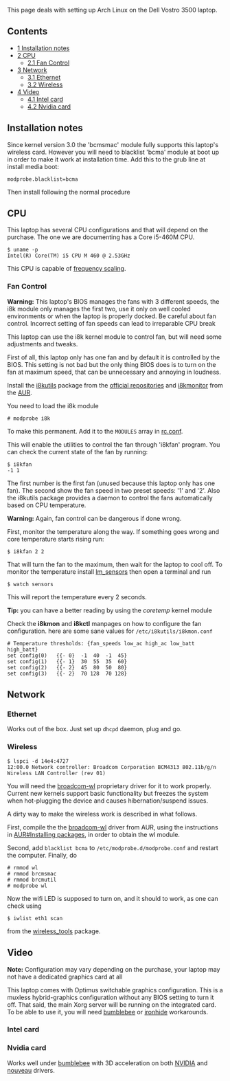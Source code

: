 This page deals with setting up Arch Linux on the Dell Vostro 3500 laptop.

## Contents

*   [1 Installation notes](#Installation_notes)
*   [2 CPU](#CPU)
    *   [2.1 Fan Control](#Fan_Control)
*   [3 Network](#Network)
    *   [3.1 Ethernet](#Ethernet)
    *   [3.2 Wireless](#Wireless)
*   [4 Video](#Video)
    *   [4.1 Intel card](#Intel_card)
    *   [4.2 Nvidia card](#Nvidia_card)

## Installation notes

Since kernel version 3.0 the 'bcmsmac' module fully supports this laptop's wireless card. However you will need to blacklist 'bcma' module at boot up in order to make it work at installation time. Add this to the grub line at install media boot:

```
modprobe.blacklist=bcma

```

Then install following the normal procedure

## CPU

This laptop has several CPU configurations and that will depend on the purchase. The one we are documenting has a Core i5-460M CPU.

```
$ uname -p
Intel(R) Core(TM) i5 CPU M 460 @ 2.53GHz

```

This CPU is capable of [frequency scaling](/index.php/CPU_frequency_scaling "CPU frequency scaling").

### Fan Control

**Warning:** This laptop's BIOS manages the fans with 3 different speeds, the i8k module only manages the first two, use it only on well cooled environments or when the laptop is properly docked. Be careful about fan control. Incorrect setting of fan speeds can lead to irreparable CPU break

This laptop can use the i8k kernel module to control fan, but will need some adjustments and tweaks.

First of all, this laptop only has one fan and by default it is controlled by the BIOS. This setting is not bad but the only thing BIOS does is to turn on the fan at maximum speed, that can be unnecessary and annoying in loudness.

Install the [i8kutils](https://aur.archlinux.org/packages/i8kutils/) package from the [official repositories](/index.php/Official_repositories "Official repositories") and [i8kmonitor](https://aur.archlinux.org/packages/i8kmonitor/) from the [AUR](/index.php/AUR "AUR").

You need to load the i8k module

```
# modprobe i8k

```

To make this permanent. Add it to the `MODULES` array in [rc.conf](/index.php/Rc.conf "Rc.conf").

This will enable the utilities to control the fan through 'i8kfan' program. You can check the current state of the fan by running:

```
$ i8kfan
-1 1

```

The first number is the first fan (unused because this laptop only has one fan). The second show the fan speed in two preset speeds: '1' and '2'. Also the i8kutils package provides a daemon to control the fans automatically based on CPU temperature.

**Warning:** Again, fan control can be dangerous if done wrong.

First, monitor the temperature along the way. If something goes wrong and core temperature starts rising run:

```
$ i8kfan 2 2

```

That will turn the fan to the maximum, then wait for the laptop to cool off. To monitor the temperature install [lm_sensors](/index.php/Lm_sensors "Lm sensors") then open a terminal and run

```
$ watch sensors

```

This will report the temperature every 2 seconds.

**Tip:** you can have a better reading by using the _coretemp_ kernel module

Check the **i8kmon** and **i8kctl** manpages on how to configure the fan configuration. here are some sane values for `/etc/i8kutils/i8kmon.conf`

```
# Temperature thresholds: {fan_speeds low_ac high_ac low_batt high_batt}
set config(0)	{{- 0}  -1  40  -1  45}
set config(1)	{{- 1}  30  55  35  60}
set config(2)	{{- 2}  45  80  50  80}
set config(3)	{{- 2}  70 128  70 128}

```

## Network

### Ethernet

Works out of the box. Just set up `dhcpd` daemon, plug and go.

### Wireless

```
$ lspci -d 14e4:4727
12:00.0 Network controller: Broadcom Corporation BCM4313 802.11b/g/n Wireless LAN Controller (rev 01)

```

You will need the [broadcom-wl](https://aur.archlinux.org/packages/broadcom-wl/) proprietary driver for it to work properly. Current new kernels support basic functionality but freezes the system when hot-plugging the device and causes hibernation/suspend issues.

A dirty way to make the wireless work is described in what follows.

First, compile the the [broadcom-wl](https://aur.archlinux.org/packages/broadcom-wl/) driver from AUR, using the instructions in [AUR#Installing packages](/index.php/AUR#Installing_packages "AUR"), in order to obtain the wl module.

Second, add `blacklist bcma` to `/etc/modprobe.d/modprobe.conf` and restart the computer. Finally, do

```
# rmmod wl
# rmmod brcmsmac
# rmmod brcmutil
# modprobe wl

```

Now the wifi LED is supposed to turn on, and it should to work, as one can check using

```
$ iwlist eth1 scan

```

from the [wireless_tools](https://www.archlinux.org/packages/?name=wireless_tools) package.

## Video

**Note:** Configuration may vary depending on the purchase, your laptop may not have a dedicated graphics card at all

This laptop comes with Optimus switchable graphics configuration. This is a muxless hybrid-graphics configuration without any BIOS setting to turn it off. That said, the main Xorg server will be running on the integrated card. To be able to use it, you will need [bumblebee](/index.php/Bumblebee "Bumblebee") or [ironhide](/index.php?title=Ironhide&action=edit&redlink=1 "Ironhide (page does not exist)") workarounds.

### Intel card

### Nvidia card

Works well under [bumblebee](/index.php/Bumblebee "Bumblebee") with 3D acceleration on both [NVIDIA](/index.php/NVIDIA "NVIDIA") and [nouveau](/index.php/Nouveau "Nouveau") drivers.